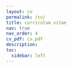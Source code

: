 ```yaml
---
layout: cv
permalink: /cv/
title: curriculum vitae
nav: true
nav_order: 4
cv_pdf: cv.pdf
description: 
toc:
  sidebar: left
---
```

